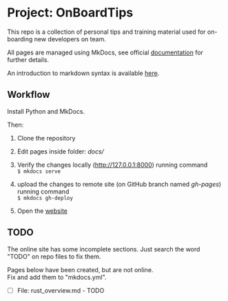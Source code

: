 # Project: OnBoardTips

This repo is a collection of personal tips and training material used for on-boarding new developers on team.

All pages are managed using MkDocs, see official [documentation](https://www.mkdocs.org) for further details.

An introduction to markdown syntax is available [here](https://www.markdownguide.org).

## Workflow

Install Python and MkDocs.

Then:

1. Clone the repository

2. Edit pages inside folder: _docs/_

3. Verify the changes locally (http://127.0.0.1:8000) running command  
   ``$ mkdocs serve``

4. upload the changes to remote site (on GitHub branch named _gh-pages_) running command  
   ``$ mkdocs gh-deploy``

5. Open the [website](https://lisr-pcx.github.io/on-board-cpp)

## TODO

The online site has some incomplete sections. Just search the word "TODO" on repo files to fix them.

Pages below have been created, but are not online.  
Fix and add them to "mkdocs.yml".

- [ ] File: rust_overview.md - TODO
